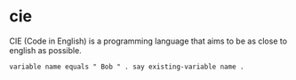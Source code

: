 # cie
CIE (Code in English) is a programming language that aims to be as close to english as possible.

`variable name equals " Bob " .
say existing-variable name .`
